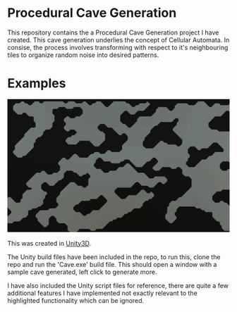 # Procedural Cave Generation
This repository contains the a Procedural Cave Generation project I have created.
This cave generation underlies the concept of Cellular Automata. In consise, the process involves transforming with respect to it's neighbouring tiles to organize random noise into desired patterns.

# Examples
![alt text](https://github.com/doorkn-b/Procedural-Cave-Generation/blob/master/CaveExample.gif)

This was created in [Unity3D](https://unity.com/).

The Unity build files have been included in the repo, to run this, clone the repo and run the 'Cave.exe' build file.
This should open a window with a sample cave generated, left click to generate more.

I have also included the Unity script files for reference, there are quite a few additional features I have implemented not exactly relevant to the highlighted functionality which can be ignored.
